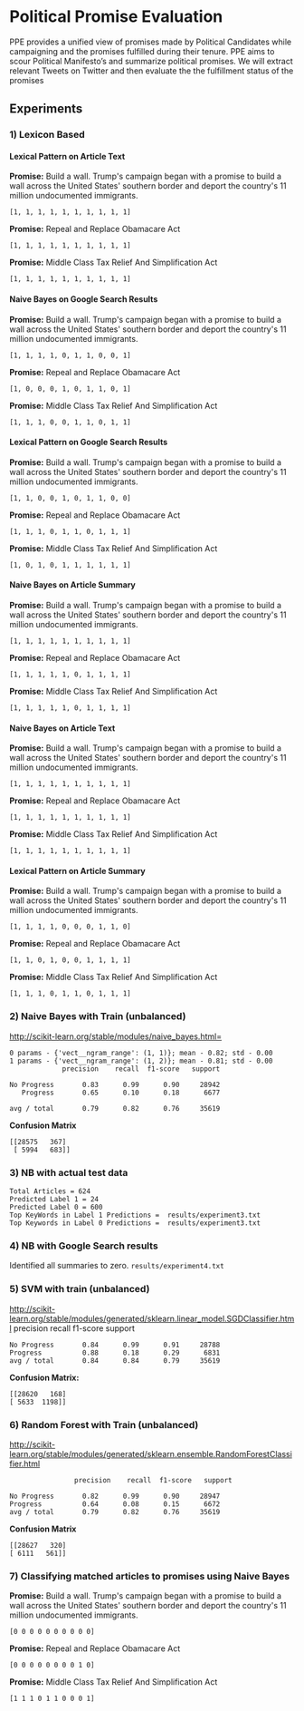 # Political Promise Evaluation
PPE provides a unified view of promises made by Political Candidates while campaigning and the promises fulfilled during their tenure. PPE aims to scour Political Manifesto’s and summarize political promises. We will extract relevant Tweets on Twitter and then evaluate the the fulfillment status of the promises


## Experiments 
### 1) Lexicon Based
#### Lexical Pattern on Article Text

**Promise:** Build a wall. Trump's campaign began with a promise to build a wall across the United States' southern border and deport the country's 11 million undocumented immigrants.

    [1, 1, 1, 1, 1, 1, 1, 1, 1, 1]
    
**Promise:** Repeal and Replace Obamacare Act

    [1, 1, 1, 1, 1, 1, 1, 1, 1, 1]
    
**Promise:** Middle Class Tax Relief And Simplification Act

    [1, 1, 1, 1, 1, 1, 1, 1, 1, 1]
    
#### Naive Bayes on Google Search Results
**Promise:** Build a wall. Trump's campaign began with a promise to build a wall across the United States' southern border and deport the country's 11 million undocumented immigrants.

    [1, 1, 1, 1, 0, 1, 1, 0, 0, 1]
    
**Promise:** Repeal and Replace Obamacare Act

    [1, 0, 0, 0, 1, 0, 1, 1, 0, 1]
    
**Promise:** Middle Class Tax Relief And Simplification Act

    [1, 1, 1, 0, 0, 1, 1, 0, 1, 1]
    
#### Lexical Pattern on Google Search Results
**Promise:** Build a wall. Trump's campaign began with a promise to build a wall across the United States' southern border and deport the country's 11 million undocumented immigrants.

    [1, 1, 0, 0, 1, 0, 1, 1, 0, 0]
    
**Promise:** Repeal and Replace Obamacare Act

    [1, 1, 1, 0, 1, 1, 0, 1, 1, 1]
    
**Promise:** Middle Class Tax Relief And Simplification Act

    [1, 0, 1, 0, 1, 1, 1, 1, 1, 1]
    
#### Naive Bayes on Article Summary
**Promise:** Build a wall. Trump's campaign began with a promise to build a wall across the United States' southern border and deport the country's 11 million undocumented immigrants.

    [1, 1, 1, 1, 1, 1, 1, 1, 1, 1]
    
**Promise:** Repeal and Replace Obamacare Act

    [1, 1, 1, 1, 1, 0, 1, 1, 1, 1]
    
**Promise:** Middle Class Tax Relief And Simplification Act

    [1, 1, 1, 1, 1, 0, 1, 1, 1, 1]
    
#### Naive Bayes on Article Text
**Promise:** Build a wall. Trump's campaign began with a promise to build a wall across the United States' southern border and deport the country's 11 million undocumented immigrants.

    [1, 1, 1, 1, 1, 1, 1, 1, 1, 1]
    
**Promise:** Repeal and Replace Obamacare Act

    [1, 1, 1, 1, 1, 1, 1, 1, 1, 1]
    
**Promise:** Middle Class Tax Relief And Simplification Act

    [1, 1, 1, 1, 1, 1, 1, 1, 1, 1]
    
#### Lexical Pattern on Article Summary

**Promise:** Build a wall. Trump's campaign began with a promise to build a wall across the United States' southern border and deport the country's 11 million undocumented immigrants.

    [1, 1, 1, 1, 0, 0, 0, 1, 1, 0]
    
**Promise:** Repeal and Replace Obamacare Act

    [1, 1, 0, 1, 0, 0, 1, 1, 1, 1]
    
**Promise:** Middle Class Tax Relief And Simplification Act

    [1, 1, 1, 0, 1, 1, 0, 1, 1, 1]

### 2) Naive Bayes with Train  (unbalanced)
http://scikit-learn.org/stable/modules/naive_bayes.html=

    0 params - {'vect__ngram_range': (1, 1)}; mean - 0.82; std - 0.00
    1 params - {'vect__ngram_range': (1, 2)}; mean - 0.81; std - 0.00
                 precision    recall  f1-score   support
    
    No Progress       0.83      0.99      0.90     28942
       Progress       0.65      0.10      0.18      6677
    
    avg / total       0.79      0.82      0.76     35619
    
**Confusion Matrix**
        
    [[28575   367]
     [ 5994   683]]
 
### 3) NB with actual test data

    Total Articles = 624
    Predicted Label 1 = 24
    Predicted Label 0 = 600
    Top KeyWords in Label 1 Predictions =  results/experiment3.txt
    Top Keywords in Label 0 Predictions =  results/experiment3.txt


### 4) NB with Google Search results
Identified all summaries to zero.
`results/experiment4.txt`
    

### 5) SVM with train (unbalanced)

http://scikit-learn.org/stable/modules/generated/sklearn.linear_model.SGDClassifier.html
             precision    recall  f1-score   support

    No Progress       0.84      0.99      0.91     28788
    Progress          0.88      0.18      0.29      6831
    avg / total       0.84      0.84      0.79     35619
    
**Confusion Matrix:**

    [[28620   168]
    [ 5633  1198]]



### 6) Random Forest with Train (unbalanced)

http://scikit-learn.org/stable/modules/generated/sklearn.ensemble.RandomForestClassifier.html

                    precision    recall  f1-score   support

    No Progress       0.82      0.99      0.90     28947
    Progress          0.64      0.08      0.15      6672
    avg / total       0.79      0.82      0.76     35619

**Confusion Matrix**

    [[28627   320]
    [ 6111   561]]
 
### 7) Classifying matched articles to promises using Naive Bayes

**Promise:** Build a wall. Trump's campaign began with a promise to build a wall across the United States' southern border and deport the country's 11 million undocumented immigrants.

    [0 0 0 0 0 0 0 0 0 0]
    
**Promise:** Repeal and Replace Obamacare Act

    [0 0 0 0 0 0 0 0 1 0]
    
**Promise:** Middle Class Tax Relief And Simplification Act

    [1 1 1 0 1 1 0 0 0 1]